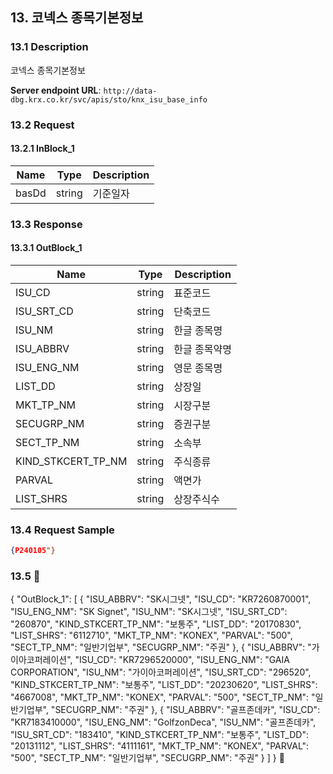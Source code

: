 ## 13. 코넥스 종목기본정보

### 13.1 Description
코넥스 종목기본정보

**Server endpoint URL**: `http://data-dbg.krx.co.kr/svc/apis/sto/knx_isu_base_info`

### 13.2 Request

#### 13.2.1 InBlock_1
| Name   | Type   | Description |
|--------|--------|-------------|
| basDd  | string | 기준일자    |

### 13.3 Response

#### 13.3.1 OutBlock_1
| Name                | Type   | Description    |
|---------------------|--------|----------------|
| ISU_CD              | string | 표준코드       |
| ISU_SRT_CD          | string | 단축코드       |
| ISU_NM              | string | 한글 종목명    |
| ISU_ABBRV           | string | 한글 종목약명  |
| ISU_ENG_NM          | string | 영문 종목명    |
| LIST_DD             | string | 상장일         |
| MKT_TP_NM           | string | 시장구분       |
| SECUGRP_NM          | string | 증권구분       |
| SECT_TP_NM          | string | 소속부         |
| KIND_STKCERT_TP_NM  | string | 주식종류       |
| PARVAL              | string | 액면가         |
| LIST_SHRS           | string | 상장주식수     |

### 13.4 Request Sample
```json
{P240105"}
```

### 13.5 
{
  "OutBlock_1": [
    {
      "ISU_ABBRV": "SK시그넷",
      "ISU_CD": "KR7260870001",
      "ISU_ENG_NM": "SK Signet",
      "ISU_NM": "SK시그넷",
      "ISU_SRT_CD": "260870",
      "KIND_STKCERT_TP_NM": "보통주",
      "LIST_DD": "20170830",
      "LIST_SHRS": "6112710",
      "MKT_TP_NM": "KONEX",
      "PARVAL": "500",
      "SECT_TP_NM": "일반기업부",
      "SECUGRP_NM": "주권"
    },
    {
      "ISU_ABBRV": "가이아코퍼레이션",
      "ISU_CD": "KR7296520000",
      "ISU_ENG_NM": "GAIA CORPORATION",
      "ISU_NM": "가이아코퍼레이션",
      "ISU_SRT_CD": "296520",
      "KIND_STKCERT_TP_NM": "보통주",
      "LIST_DD": "20230620",
      "LIST_SHRS": "4667008",
      "MKT_TP_NM": "KONEX",
      "PARVAL": "500",
      "SECT_TP_NM": "일반기업부",
      "SECUGRP_NM": "주권"
    },
    {
      "ISU_ABBRV": "골프존데카",
      "ISU_CD": "KR7183410000",
      "ISU_ENG_NM": "GolfzonDeca",
      "ISU_NM": "골프존데카",
      "ISU_SRT_CD": "183410",
      "KIND_STKCERT_TP_NM": "보통주",
      "LIST_DD": "20131112",
      "LIST_SHRS": "4111161",
      "MKT_TP_NM": "KONEX",
      "PARVAL": "500",
      "SECT_TP_NM": "일반기업부",
      "SECUGRP_NM": "주권"
    }
  ]
}

